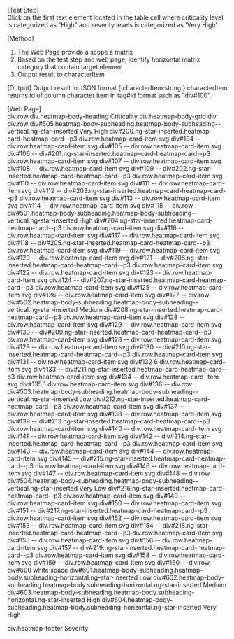 [Test Step]  
Click on the first text element located in the table cell where criticality level is categorized as "High" and severity levels is categorized as 'Very High'.

[Method]

1. The Web Page provide a scope a matrix
2. Based on the test step and web page, identify horizontal matrix category that contain target element.
3. Output result to characterItem

[Output]
Output result in JSON format
{
    characterItem:string
}
characterItem returns id of column character item in tag#id format such as "div#100".
        


[Web Page]  
div.row
    div.heatmap-body-heading Criticality
    div.heatmap-body-grid
           div
            div.row
                div#505.heatmap-body-subheading.heatmap-body-subheading--vertical.ng-star-inserted Very High
                div#200.ng-star-inserted.heatmap-card-heatmap-card--p3
                    div.row.heatmap-card-item
                        svg
                        div#104 --
                    div.row.heatmap-card-item
                        svg
                        div#105 --
                    div.row.heatmap-card-item
                        svg
                        div#106 --
                div#201.ng-star-inserted.heatmap-card-heatmap-card--p3
                    div.row.heatmap-card-item
                        svg
                        div#107 --
                    div.row.heatmap-card-item
                        svg
                        div#108 --
                    div.row.heatmap-card-item
                        svg
                        div#109 --
                div#202.ng-star-inserted.heatmap-card-heatmap-card--p3
                    div.row.heatmap-card-item
                        svg
                        div#110 --
                    div.row.heatmap-card-item
                        svg
                        div#111 --
                    div.row.heatmap-card-item
                        svg
                        div#112 --
                div#203.ng-star-inserted.heatmap-card-heatmap-card--p3
                    div.row.heatmap-card-item
                        svg
                        div#113 --
                    div.row.heatmap-card-item
                        svg
                        div#114 --
                    div.row.heatmap-card-item
                        svg
                        div#115 --
            div.row
                div#501.heatmap-body-subheading.heatmap-body-subheading--vertical.ng-star-inserted High
                div#204.ng-star-inserted.heatmap-card-heatmap-card--p3
                    div.row.heatmap-card-item
                        svg
                        div#116 --
                    div.row.heatmap-card-item
                        svg
                        div#117 --
                    div.row.heatmap-card-item
                        svg
                        div#118 --
                div#205.ng-star-inserted.heatmap-card-heatmap-card--p3
                    div.row.heatmap-card-item
                        svg
                        div#119 --
                    div.row.heatmap-card-item
                        svg
                        div#120 --
                    div.row.heatmap-card-item
                        svg
                        div#121 --
                div#206.ng-star-inserted.heatmap-card-heatmap-card--p3
                    div.row.heatmap-card-item
                        svg
                        div#122 --
                    div.row.heatmap-card-item
                        svg
                        div#123 --
                    div.row.heatmap-card-item
                        svg
                        div#124 --
                div#207.ng-star-inserted.heatmap-card-heatmap-card--p3
                    div.row.heatmap-card-item
                        svg
                        div#125 --
                    div.row.heatmap-card-item
                        svg
                        div#126 --
                    div.row.heatmap-card-item
                        svg
                        div#127 --
            div.row
                div#502.heatmap-body-subheading.heatmap-body-subheading--vertical.ng-star-inserted Medium
                div#208.ng-star-inserted.heatmap-card-heatmap-card--p3
                    div.row.heatmap-card-item
                        svg
                        div#128 --
                    div.row.heatmap-card-item
                        svg
                        div#129 --
                    div.row.heatmap-card-item
                        svg
                        div#130 --
                div#209.ng-star-inserted.heatmap-card-heatmap-card--p3
                    div.row.heatmap-card-item
                        svg
                        div#128 --
                    div.row.heatmap-card-item
                        svg
                        div#129 --
                    div.row.heatmap-card-item
                        svg
                        div#130 --
                div#210.ng-star-inserted.heatmap-card-heatmap-card--p3
                    div.row.heatmap-card-item
                        svg
                        div#131 --
                    div.row.heatmap-card-item
                        svg
                        div#132 6
                    div.row.heatmap-card-item
                        svg
                        div#133 --
                div#211.ng-star-inserted.heatmap-card-heatmap-card--p3
                    div.row.heatmap-card-item
                        svg
                        div#134 --
                    div.row.heatmap-card-item
                        svg
                        div#135 1
                    div.row.heatmap-card-item
                        svg
                        div#136 --
            div.row
                div#503.heatmap-body-subheading.heatmap-body-subheading--vertical.ng-star-inserted Low
                div#212.ng-star-inserted.heatmap-card-heatmap-card--p3
                    div.row.heatmap-card-item
                        svg
                        div#137 --
                    div.row.heatmap-card-item
                        svg
                        div#138 --
                    div.row.heatmap-card-item
                        svg
                        div#139 --
                div#213.ng-star-inserted.heatmap-card-heatmap-card--p3
                    div.row.heatmap-card-item
                        svg
                        div#140 --
                    div.row.heatmap-card-item
                        svg
                        div#141 --
                    div.row.heatmap-card-item
                        svg
                        div#142 --
                div#214.ng-star-inserted.heatmap-card-heatmap-card--p3
                    div.row.heatmap-card-item
                        svg
                        div#143 --
                    div.row.heatmap-card-item
                        svg
                        div#144 --
                    div.row.heatmap-card-item
                        svg
                        div#145 --
                div#215.ng-star-inserted.heatmap-card-heatmap-card--p3
                    div.row.heatmap-card-item
                        svg
                        div#146 --
                    div.row.heatmap-card-item
                        svg
                        div#147 --
                    div.row.heatmap-card-item
                        svg
                        div#148 --
            div.row
                div#504.heatmap-body-subheading.heatmap-body-subheading--vertical.ng-star-inserted Very Low
                div#216.ng-star-inserted.heatmap-card-heatmap-card--p3
                    div.row.heatmap-card-item
                        svg
                        div#149 --
                    div.row.heatmap-card-item
                        svg
                        div#150 --
                    div.row.heatmap-card-item
                        svg
                        div#151 --
                div#217.ng-star-inserted.heatmap-card-heatmap-card--p3
                    div.row.heatmap-card-item
                        svg
                        div#152 --
                    div.row.heatmap-card-item
                        svg
                        div#153 --
                    div.row.heatmap-card-item
                        svg
                        div#154 --
                div#218.ng-star-inserted.heatmap-card-heatmap-card--p3
                    div.row.heatmap-card-item
                        svg
                        div#155 --
                    div.row.heatmap-card-item
                        svg
                        div#156 --
                    div.row.heatmap-card-item
                        svg
                        div#157 --
                div#219.ng-star-inserted.heatmap-card-heatmap-card--p3
                    div.row.heatmap-card-item
                        svg
                        div#158 --
                    div.row.heatmap-card-item
                        svg
                        div#159 --
                    div.row.heatmap-card-item
                        svg
                        div#160 --
            div.row
                div#600 white space
                div#601.heatmap-body-subheading.heatmap-body.subheading-horizontal.ng-star-inserted Low
                div#602.heatmap-body-subheading.heatmap-body.subheading-horizontal.ng-star-inserted Medium
                div#603.heatmap-body-subheading.heatmap-body.subheading-horizontal.ng-star-inserted High
                div#604.heatmap-body-subheading.heatmap-body.subheading-horizontal.ng-star-inserted Very High

div.heatmap-footer Severity
